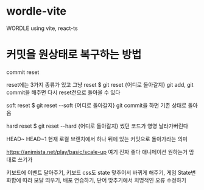 # wordle-vite
 WORDLE using vite, react-ts

# 커밋을 원상태로 복구하는 방법
commit reset

reset에는 3가지 종류가 있고
그냥 reset
$ git reset {어디로 돌아갈지}
git add, git commit을 해주면 다시 reset전으로 돌아올 수 있다


soft reset
$ git reset --soft {어디로 돌아갈지}
git commit을 하면 기존 상태로 돌아옴


hard reset
$ git reset --hard {어디로 돌아갈지}
썼던 코드가 영영 날라가버린다

HEAD~
HEAD~1 현재 로컬 브랜치에서 하나 뒤에 있는 커밋으로 돌아가라는 의미

https://animista.net/play/basic/scale-up
여기 진짜 좋다 애니메이션 원하는거 맘대로 쓰기가

키보드에 이벤트 달아주기, 키보드 css도 state 맞추어서 바뀌게 해주기, 게임 State변화함에 따라 모달 띄우기, 배포 연습하기, 단어 맞추기에서 치명적인 오류 수정하기